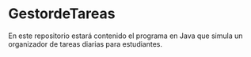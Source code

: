 # GestordeTareas
En este repositorio estará contenido el programa en Java que simula un organizador de tareas diarias para estudiantes.
